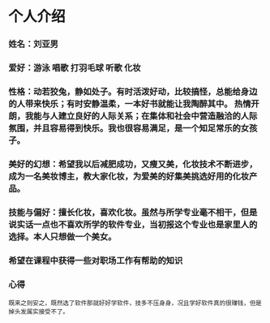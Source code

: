 # 个人介绍
### 姓名：刘亚男
### 爱好：游泳  唱歌  打羽毛球  听歌 化妆
### 性格：动若狡兔，静如处子。有时活泼好动，比较搞怪，总能给身边的人带来快乐；有时安静温柔，一本好书就能让我陶醉其中。 热情开朗，我能与人建立良好的人际关系；在集体和社会中营造融洽的人际氛围，并且容易得到快乐。我也很容易满足，是一个知足常乐的女孩子。
### 美好的幻想：希望我以后减肥成功，又瘦又美，化妆技术不断进步，成为一名美妆博主，教大家化妆，为爱美的好集美挑选好用的化妆产品。
### 技能与偏好：擅长化妆，喜欢化妆。虽然与所学专业毫不相干，但是说实话一点也不喜欢所学的软件专业，当初报这个专业也是家里人的选择。本人只想做一个美女。
### 希望在课程中获得一些对职场工作有帮助的知识
### 心得
    既来之则安之，既然选了软件那就好好学软件，技多不压身身，况且学好软件真的很赚钱，但是掉头发属实接受不了。
